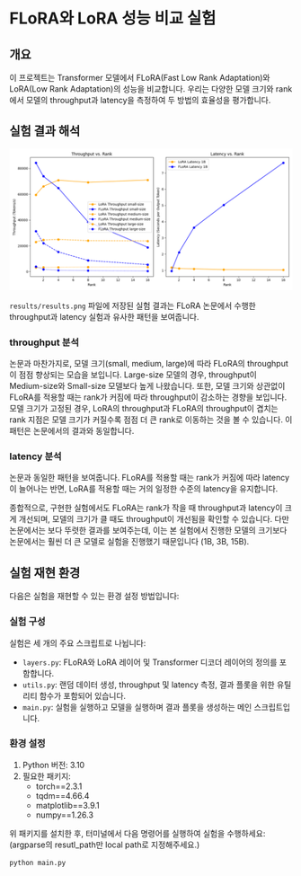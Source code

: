 # FLoRA와 LoRA 성능 비교 실험

## 개요
이 프로젝트는 Transformer 모델에서 FLoRA(Fast Low Rank Adaptation)와 LoRA(Low Rank Adaptation)의 성능을 비교합니다. 우리는 다양한 모델 크기와 rank에서 모델의 throughput과 latency을 측정하여 두 방법의 효율성을 평가합니다.

## 실험 결과 해석
![실험 결과](results/results.png)

`results/results.png` 파일에 저장된 실험 결과는 FLoRA 논문에서 수행한 throughput과 latency 실험과 유사한 패턴을 보여줍니다.

### throughput 분석
논문과 마찬가지로, 모델 크기(small, medium, large)에 따라 FLoRA의 throughput이 점점 향상되는 모습을 보입니다. Large-size 모델의 경우, throughput이 Medium-size와 Small-size 모델보다 높게 나왔습니다. 또한, 모델 크기와 상관없이 FLoRA를 적용할 때는 rank가 커짐에 따라 throughput이 감소하는 경향을 보입니다. 모델 크기가 고정된 경우, LoRA의 throughput과 FLoRA의 throughput이 겹치는 rank 지점은 모델 크기가 커질수록 점점 더 큰 rank로 이동하는 것을 볼 수 있습니다. 이 패턴은 논문에서의 결과와 동일합니다.

### latency 분석
논문과 동일한 패턴을 보여줍니다. FLoRA를 적용할 때는 rank가 커짐에 따라 latency이 늘어나는 반면, LoRA를 적용할 때는 거의 일정한 수준의 latency을 유지합니다.

종합적으로, 구현한 실험에서도 FLoRA는 rank가 작을 때 throughput과 latency이 크게 개선되며, 모델의 크기가 클 때도 throughput이 개선됨을 확인할 수 있습니다. 다만 논문에서는 보다 뚜렷한 결과를 보여주는데, 이는 본 실험에서 진행한 모델의 크기보다 논문에서는 훨씬 더 큰 모델로 실험을 진행했기 때문입니다 (1B, 3B, 15B).

## 실험 재현 환경
다음은 실험을 재현할 수 있는 환경 설정 방법입니다:

### 실험 구성
실험은 세 개의 주요 스크립트로 나뉩니다:
- `layers.py`: FLoRA와 LoRA 레이어 및 Transformer 디코더 레이어의 정의를 포함합니다.
- `utils.py`: 랜덤 데이터 생성, throughput 및 latency 측정, 결과 플롯을 위한 유틸리티 함수가 포함되어 있습니다.
- `main.py`: 실험을 실행하고 모델을 실행하며 결과 플롯을 생성하는 메인 스크립트입니다.

### 환경 설정
1. Python 버전: 3.10
2. 필요한 패키지:
    - torch==2.3.1
    - tqdm==4.66.4
    - matplotlib==3.9.1
    - numpy==1.26.3

위 패키지를 설치한 후, 터미널에서 다음 명령어를 실행하여 실험을 수행하세요:
(argparse의 resutl_path만 local path로 지정해주세요.)

```bash
python main.py